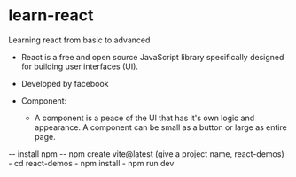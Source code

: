 # learn-react
Learning react from basic to advanced

- React is a free and open source JavaScript library specifically designed for building user
interfaces (UI).
- Developed by facebook

- Component:
    - A component is a peace of the Ul that has it's own logic and appearance. A component can be
    small as a button or large as entire page.

-- install npm
-- npm create vite@latest  (give a project name, react-demos)
        - cd react-demos
        - npm install
        - npm run dev






